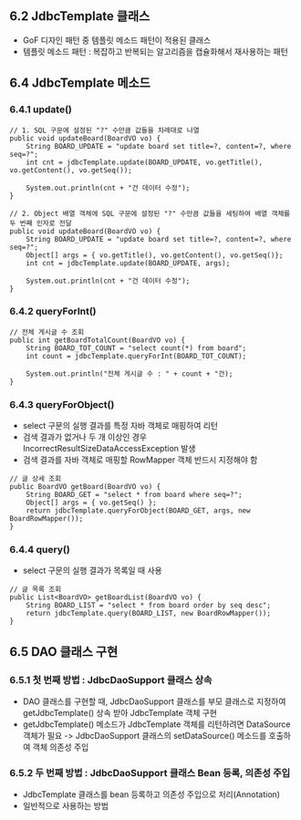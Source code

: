## 6.2 JdbcTemplate 클래스

-   GoF 디자인 패턴 중 템플릿 메소드 패턴이 적용된 클래스
-   템플릿 메소드 패턴 : 복잡하고 반복되는 알고리즘을 캡슐화해서 재사용하는 패턴

## 6.4 JdbcTemplate 메소드

### **6.4.1 update()**

```
// 1. SQL 구문에 설정된 "?" 수만큼 값들을 차례대로 나열
public void updateBoard(BoardVO vo) {
    String BOARD_UPDATE = "update board set title=?, content=?, where seq=?";
    int cnt = jdbcTemplate.update(BOARD_UPDATE, vo.getTitle(), vo.getContent(), vo.getSeq());

    System.out.println(cnt + "건 데이터 수정");
}

// 2. Object 배열 객체에 SQL 구문에 설정된 "?" 수만큼 값들을 세팅하여 배열 객체를 두 번째 인자로 전달
public void updateBoard(BoardVO vo) {
    String BOARD_UPDATE = "update board set title=?, content=?, where seq=?";
    Object[] args = { vo.getTitle(), vo.getContent(), vo.getSeq()};
    int cnt = jdbcTemplate.update(BOARD_UPDATE, args);

    System.out.println(cnt + "건 데이터 수정");
}
```

### **6.4.2 queryForInt()**

```
// 전체 게시글 수 조회
public int getBoardTotalCount(BoardVO vo) {
    String BOARD_TOT_COUNT = "select count(*) from board";
    int count = jdbcTemplate.queryForInt(BOARD_TOT_COUNT);

    System.out.println("전체 게시글 수 : " + count + "건);
}
```

### **6.4.3 queryForObject()**

-   select 구문의 실행 결과를 특정 자바 객체로 매핑하여 리턴
-   검색 결과가 없거나 두 개 이상인 경우 IncorrectResultSizeDataAccessException 발생
-   검색 결과를 자바 객체로 매핑할 RowMapper 객체 반드시 지정해야 함

```
// 글 상세 조회
public BoardVO getBoard(BoardVO vo) {
    String BOARD_GET = "select * from board where seq=?";
    Object[] args = { vo.getSeq() };
    return jdbcTemplate.queryForObject(BOARD_GET, args, new BoardRowMapper());
}
```

### **6.4.4 query()**

-   select 구문의 실행 결과가 목록일 때 사용

```
// 글 목록 조회
public List<BoardVO> getBoardList(BoardVO vo) {
    String BOARD_LIST = "select * from board order by seq desc";
    return jdbcTemplate.query(BOARD_LIST, new BoardRowMapper());
}
```

## 6.5 DAO 클래스 구현

### **6.5.1 첫 번째 방법 : JdbcDaoSupport 클래스 상속**

-   DAO 클래스를 구현할 때, JdbcDaoSupport 클래스를 부모 클래스로 지정하여 getJdbcTemplate() 상속 받아 JdbcTemplate 객체 구현
-   getJdbcTemplate() 메소드가 JdbcTemplate 객체를 리턴하려면 DataSource 객체가 필요 -> JdbcDaoSupport 클래스의 setDataSource() 메소드를 호출하여 객체 의존성 주입

### **6.5.2 두 번째 방법 : JdbcDaoSupport 클래스 Bean 등록, 의존성 주입**

-   JdbcTemplate 클래스를 bean 등록하고 의존성 주입으로 처리(Annotation)
-   일반적으로 사용하는 방법